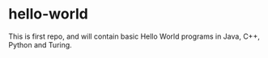 # hello-world

This is first repo, and will contain basic Hello World programs in Java, C++, Python and Turing.
